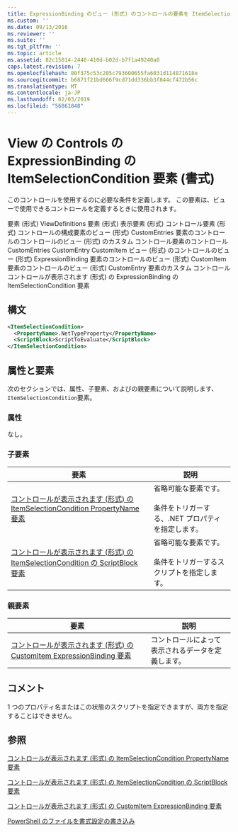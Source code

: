 ```yaml
---
title: ExpressionBinding のビュー (形式) のコントロールの要素を ItemSelectionCondition |Microsoft Docs
ms.custom: ''
ms.date: 09/13/2016
ms.reviewer: ''
ms.suite: ''
ms.tgt_pltfrm: ''
ms.topic: article
ms.assetid: 82c15014-2440-410d-b02d-b7f1a49240a0
caps.latest.revision: 7
ms.openlocfilehash: 80f375c53c205c793600655fa6031d114871618e
ms.sourcegitcommit: b6871f21bd666f9cd71dd336bb3f844cf472b56c
ms.translationtype: MT
ms.contentlocale: ja-JP
ms.lasthandoff: 02/03/2019
ms.locfileid: "56861848"
---
```

# <a name="itemselectioncondition-element-for-expressionbinding-for-controls-for-view-format"></a>View の Controls の ExpressionBinding の ItemSelectionCondition 要素 (書式)

このコントロールを使用するのに必要な条件を定義します。 この要素は、ビューで使用できるコントロールを定義するときに使用されます。

要素 (形式) ViewDefinitions 要素 (形式) 表示要素 (形式) コントロール要素 (形式) コントロールの構成要素のビュー (形式) CustomEntries 要素のコントロールのコントロールのビュー (形式) のカスタム コントロール要素のコントロールCustomEntries CustomEntry CustomItem ビュー (形式) のコントロールのビュー (形式) ExpressionBinding 要素のコントロールのビュー (形式) CustomItem 要素のコントロールのビュー (形式) CustomEntry 要素のカスタム コントロールコントロールが表示されます (形式) の ExpressionBinding の ItemSelectionCondition 要素

## <a name="syntax"></a>構文

```xml
<ItemSelectionCondition>
  <PropertyName>.NetTypeProperty</PropertyName>
  <ScriptBlock>ScriptToEvaluate</ScriptBlock>
</ItemSelectionCondition>
```

## <a name="attributes-and-elements"></a>属性と要素

次のセクションでは、属性、子要素、およびの親要素について説明します、`ItemSelectionCondition`要素。

### <a name="attributes"></a>属性

なし。

### <a name="child-elements"></a>子要素

|要素|説明|
|-------------|-----------------|
|[コントロールが表示されます (形式) の ItemSelectionCondition PropertyName 要素](./propertyname-element-for-itemselectioncondition-for-controls-for-view-format.md)|省略可能な要素です。<br /><br /> 条件をトリガーする、.NET プロパティを指定します。|
|[コントロールが表示されます (形式) の ItemSelectionCondition の ScriptBlock 要素](./scriptblock-element-for-itemselectioncondition-for-controls-for-view-format.md)|省略可能な要素です。<br /><br /> 条件をトリガーするスクリプトを指定します。|

### <a name="parent-elements"></a>親要素

|要素|説明|
|-------------|-----------------|
|[コントロールが表示されます (形式) の CustomItem ExpressionBinding 要素](./expressionbinding-element-for-customitem-for-controls-for-view-format.md)|コントロールによって表示されるデータを定義します。|

## <a name="remarks"></a>コメント

1 つのプロパティ名またはこの状態のスクリプトを指定できますが、両方を指定することはできません。

## <a name="see-also"></a>参照

[コントロールが表示されます (形式) の ItemSelectionCondition PropertyName 要素](./propertyname-element-for-itemselectioncondition-for-controls-for-view-format.md)

[コントロールが表示されます (形式) の ItemSelectionCondition の ScriptBlock 要素](./scriptblock-element-for-itemselectioncondition-for-controls-for-view-format.md)

[コントロールが表示されます (形式) の CustomItem ExpressionBinding 要素](./expressionbinding-element-for-customitem-for-controls-for-view-format.md)

[PowerShell のファイルを書式設定の書き込み](./writing-a-powershell-formatting-file.md)
